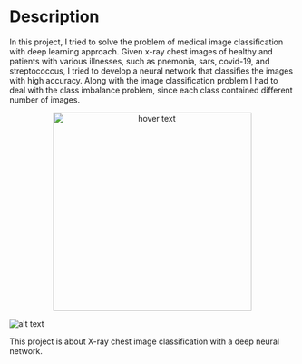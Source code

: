 # Description

In this project, I tried to solve the problem of medical image classification with deep learning approach. Given x-ray chest images of healthy and patients with various illnesses, such as pnemonia, sars, covid-19, and streptococcus, I tried to develop a neural network that classifies the images with high accuracy. Along with the image classification problem I had to deal with the class imbalance problem, since each class contained different number of images.  

<p align="center">
  <img src="[your_relative_path_here](https://github.com/artykov1511/X-Ray-Chest-Image-Classification/blob/main/images/new.png)" width="350" title="hover text">
  
</p>


![alt text](https://github.com/artykov1511/X-Ray-Chest-Image-Classification/blob/main/images/new.png)

This project is about X-ray chest image classification with a deep neural network.    
